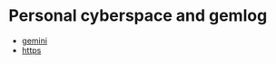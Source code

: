 # Personal cyberspace and gemlog

- [gemini](gemini://wolfi.srht.site)
- [https](https://wolfi.space)
